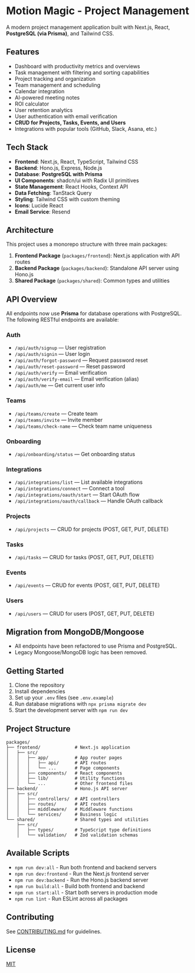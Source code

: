 # Motion Magic - Project Management

A modern project management application built with Next.js, React, **PostgreSQL (via Prisma)**, and Tailwind CSS.

## Features

- Dashboard with productivity metrics and overviews
- Task management with filtering and sorting capabilities
- Project tracking and organization
- Team management and scheduling
- Calendar integration
- AI-powered meeting notes
- ROI calculator
- User retention analytics
- User authentication with email verification
- **CRUD for Projects, Tasks, Events, and Users**
- Integrations with popular tools (GitHub, Slack, Asana, etc.)

## Tech Stack

- **Frontend**: Next.js, React, TypeScript, Tailwind CSS
- **Backend**: Hono.js, Express, Node.js
- **Database**: **PostgreSQL with Prisma**
- **UI Components**: shadcn/ui with Radix UI primitives
- **State Management**: React Hooks, Context API
- **Data Fetching**: TanStack Query
- **Styling**: Tailwind CSS with custom theming
- **Icons**: Lucide React
- **Email Service**: Resend

## Architecture

This project uses a monorepo structure with three main packages:

1. **Frontend Package** (`packages/frontend`): Next.js application with API routes
2. **Backend Package** (`packages/backend`): Standalone API server using Hono.js
3. **Shared Package** (`packages/shared`): Common types and utilities

## API Overview

All endpoints now use **Prisma** for database operations with PostgreSQL. The following RESTful endpoints are available:

### Auth
- `/api/auth/signup` — User registration
- `/api/auth/signin` — User login
- `/api/auth/forgot-password` — Request password reset
- `/api/auth/reset-password` — Reset password
- `/api/auth/verify` — Email verification
- `/api/auth/verify-email` — Email verification (alias)
- `/api/auth/me` — Get current user info

### Teams
- `/api/teams/create` — Create team
- `/api/teams/invite` — Invite member
- `/api/teams/check-name` — Check team name uniqueness

### Onboarding
- `/api/onboarding/status` — Get onboarding status

### Integrations
- `/api/integrations/list` — List available integrations
- `/api/integrations/connect` — Connect a tool
- `/api/integrations/oauth/start` — Start OAuth flow
- `/api/integrations/oauth/callback` — Handle OAuth callback

### Projects
- `/api/projects` — CRUD for projects (POST, GET, PUT, DELETE)

### Tasks
- `/api/tasks` — CRUD for tasks (POST, GET, PUT, DELETE)

### Events
- `/api/events` — CRUD for events (POST, GET, PUT, DELETE)

### Users
- `/api/users` — CRUD for users (POST, GET, PUT, DELETE)

## Migration from MongoDB/Mongoose

- All endpoints have been refactored to use Prisma and PostgreSQL.
- Legacy Mongoose/MongoDB logic has been removed.

## Getting Started

1. Clone the repository
2. Install dependencies
3. Set up your `.env` files (see `.env.example`)
4. Run database migrations with `npx prisma migrate dev`
5. Start the development server with `npm run dev`

## Project Structure

```
packages/
├── frontend/             # Next.js application
│   ├── src/
│   │   ├── app/          # App router pages
│   │   │   ├── api/      # API routes
│   │   │   └── ...       # Page components
│   │   ├── components/   # React components
│   │   ├── lib/          # Utility functions
│   │   └── ...           # Other frontend files
├── backend/              # Hono.js API server
│   ├── src/
│   │   ├── controllers/  # API controllers
│   │   ├── routes/       # API routes
│   │   ├── middleware/   # Middleware functions
│   │   └── services/     # Business logic
└── shared/               # Shared types and utilities
    ├── src/
    │   ├── types/        # TypeScript type definitions
    │   └── validation/   # Zod validation schemas
```

## Available Scripts

- `npm run dev:all` - Run both frontend and backend servers
- `npm run dev:frontend` - Run the Next.js frontend server
- `npm run dev:backend` - Run the Hono.js backend server
- `npm run build:all` - Build both frontend and backend
- `npm run start:all` - Start both servers in production mode
- `npm run lint` - Run ESLint across all packages

## Contributing
See [CONTRIBUTING.md](CONTRIBUTING.md) for guidelines.

## License
[MIT](LICENSE)
